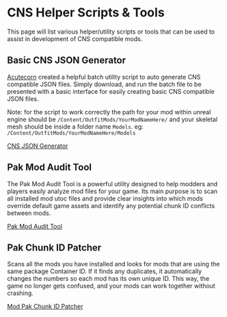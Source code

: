 # CNS Helper Scripts & Tools
This page will list various helper/utility scripts or tools that can be used to assist in development of CNS compatible mods. 

## Basic CNS JSON Generator
[Acutecorn](https://next.nexusmods.com/profile/Acutecorn) created a helpful batch utility script to auto generate CNS compatible JSON files. Simply download, and run the batch file to be presented with a basic interface for easily creating basic CNS compatible JSON files.

Note: for the script to work correctly the path for your mod within unreal engine should be `/Content/OutfitMods/YourModNameHere/` and your skeletal mesh should be inside a folder name `Models`. eg: `/Content/OutfitMods/YourModNameHere/Models`

[CNS JSON Generator](/scripts/CNS_JSON_Generator_ByDex_v1.2.bat)


## Pak Mod Audit Tool
The Pak Mod Audit Tool is a powerful utility designed to help modders and players easily analyze mod files for your game. Its main purpose is to scan all installed mod utoc files and provide clear insights into which mods override default game assets and identify any potential chunk ID conflicts between mods.

[Pak Mod Audit Tool](https://www.nexusmods.com/stellarblade/mods/1632)  


## Pak Chunk ID Patcher
Scans all the mods you have installed and looks for mods that are using the same package Container ID. If it finds any duplicates, it automatically changes the numbers so each mod has its own unique ID. This way, the game no longer gets confused, and your mods can work together without crashing.

[Mod Pak Chunk ID Patcher](https://www.nexusmods.com/stellarblade/mods/861) 

